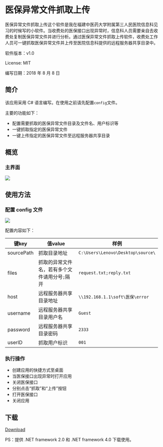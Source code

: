 # 医保异常文件抓取上传

医保异常文件抓取上传这个软件是我在福建中医药大学附属第三人民医院信息科见习的时候写的小软件。当收费处的医保接口出现异常时，信息科人员需要亲自去收费处复制医保异常文件并进行分析。通过医保异常文件抓取上传软件，收费处工作人员可一键抓取医保异常文件并上传至医院信息科提供的远程服务器共享目录中。

软件版本：v1.0

License: MIT

编写日期：2018 年 8 月 8 日

## 简介
该应用采用 C# 语言编写。在使用之前请先配置`config`文件。

主要的功能如下：

- 配置需要抓取的医保异常文件目录及文件名、用户标识等
- 一键抓取指定的医保异常文件
- 一键上传指定的医保异常文件至远程服务器共享目录

## 概览

### 主界面
![](https://github.com/jl223vy/miefcnu/raw/master/Img/mainPage.jpg)


## 使用方法

### 配置 config 文件
![](https://github.com/jl223vy/miefcnu/raw/master/Img/configPage.jpg)

配置内容如下：

|键key|值value|样例|
|---|---|---|
|sourcePath|抓取目录地址|`C:\Users\Lenovo\Desktop\source\`|
|files|抓取的异常文件名，若有多个文件请用分号`;`隔开|`request.txt;reply.txt`|
|host|远程服务器共享目录地址|`\\192.168.1.1\soft\医保\error`|
|username|远程服务器共享目录用户名|`Guest`|
|password|远程服务器共享目录密码|`2333`|
|userID|抓取用户标识|`001`|

### 执行操作

- 创建应用的快捷方式至桌面
- 当医保接口出现异常时打开应用
- 关闭医保接口
- 分别点击“抓取”和“上传”按钮
- 打开医保接口
- 关闭应用


## 下载

[Download](https://github.com/jl223vy/miefcnu/raw/master/App/CatchnUpload-v1.0.zip)

PS：提供 .NET framework 2.0 和 .NET framework 4.0 下载使用。

